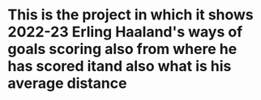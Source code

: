 # This is the project in which it shows 2022-23 Erling Haaland's ways of goals scoring also from where he has scored itand also what is his average distance 
